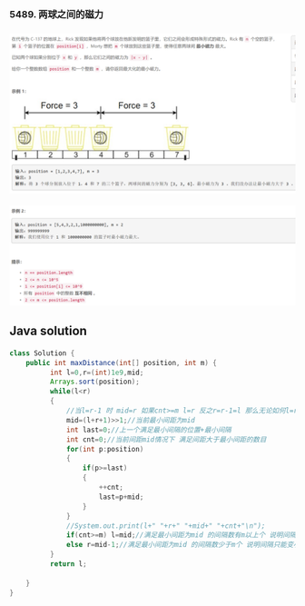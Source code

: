 ### 5489. 两球之间的磁力

### <img src="1.png" alt=" " title="." style="zoom: 200%;" />     

<img src="2.png" alt=" " title="." style="zoom: 200%;" />

## Java solution

```java
class Solution {
    public int maxDistance(int[] position, int m) {
          int l=0,r=(int)1e9,mid;
          Arrays.sort(position);
          while(l<r)
          {
              //当l=r-1 时 mid=r 如果cnt>=m l=r 反之r=r-1=l 那么无论如何l=r跳出循环
              mid=(l+r+1)>>1;//当前最小间距为mid
              int last=0;//上一个满足最小间隔的位置+最小间隔
              int cnt=0;//当前间距mid情况下 满足间距大于最小间距的数目
              for(int p:position)
              {
                  if(p>=last)
                  {
                      ++cnt;
                      last=p+mid;
                  }
              }
              //System.out.print(l+" "+r+" "+mid+" "+cnt+"\n");
              if(cnt>=m) l=mid;//满足最小间距为mid 的间隔数有m以上个 说明间隔大小还可以变大
              else r=mid-1;//满足最小间距为mid 的间隔数少于m个 说明间隔只能变小
          }
          return l;

    }
}
```


